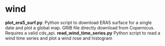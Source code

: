 # wind

**plot_era5_surf.py**: Python script to download ERA5 surface for a single date and plot a global map. GRIB file directly download from Copernicus. Requires a valid cds_api.
**read_wind_time_series.py** Python script to read a wind time series and plot a wind rose and histogram

